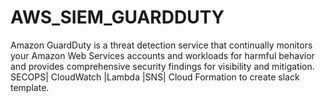 # AWS_SIEM_GUARDDUTY
Amazon GuardDuty is a threat detection service that continually monitors your Amazon Web Services accounts and workloads for harmful behavior and provides comprehensive security findings for visibility and mitigation. 
SECOPS| CloudWatch |Lambda |SNS| Cloud Formation to create slack template.

